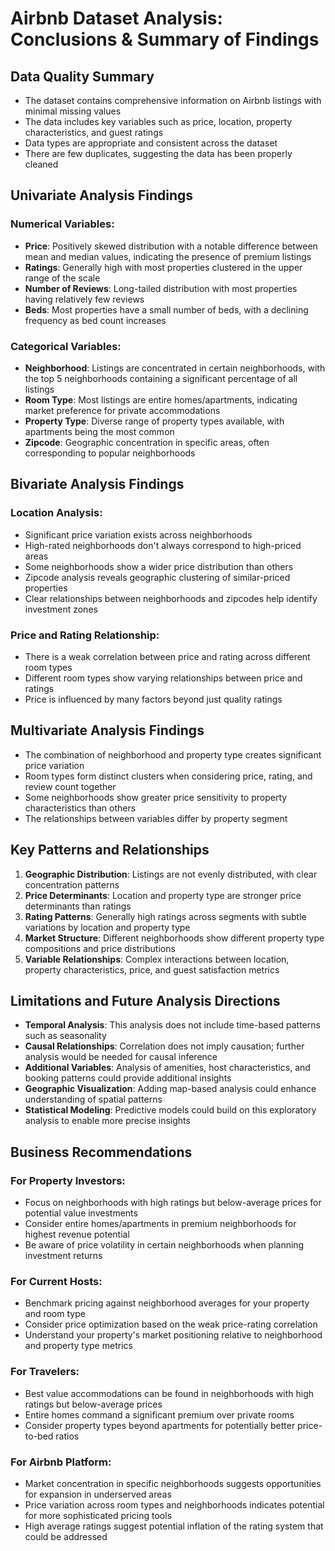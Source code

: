 # Airbnb Dataset Analysis: Conclusions & Summary of Findings

## Data Quality Summary

- The dataset contains comprehensive information on Airbnb listings with minimal missing values
- The data includes key variables such as price, location, property characteristics, and guest ratings
- Data types are appropriate and consistent across the dataset
- There are few duplicates, suggesting the data has been properly cleaned

## Univariate Analysis Findings

### Numerical Variables:
- **Price**: Positively skewed distribution with a notable difference between mean and median values, indicating the presence of premium listings
- **Ratings**: Generally high with most properties clustered in the upper range of the scale
- **Number of Reviews**: Long-tailed distribution with most properties having relatively few reviews
- **Beds**: Most properties have a small number of beds, with a declining frequency as bed count increases

### Categorical Variables:
- **Neighborhood**: Listings are concentrated in certain neighborhoods, with the top 5 neighborhoods containing a significant percentage of all listings
- **Room Type**: Most listings are entire homes/apartments, indicating market preference for private accommodations
- **Property Type**: Diverse range of property types available, with apartments being the most common
- **Zipcode**: Geographic concentration in specific areas, often corresponding to popular neighborhoods

## Bivariate Analysis Findings

### Location Analysis:
- Significant price variation exists across neighborhoods
- High-rated neighborhoods don't always correspond to high-priced areas
- Some neighborhoods show a wider price distribution than others
- Zipcode analysis reveals geographic clustering of similar-priced properties
- Clear relationships between neighborhoods and zipcodes help identify investment zones

### Price and Rating Relationship:
- There is a weak correlation between price and rating across different room types
- Different room types show varying relationships between price and ratings
- Price is influenced by many factors beyond just quality ratings

## Multivariate Analysis Findings

- The combination of neighborhood and property type creates significant price variation
- Room types form distinct clusters when considering price, rating, and review count together
- Some neighborhoods show greater price sensitivity to property characteristics than others
- The relationships between variables differ by property segment

## Key Patterns and Relationships

1. **Geographic Distribution**: Listings are not evenly distributed, with clear concentration patterns
2. **Price Determinants**: Location and property type are stronger price determinants than ratings
3. **Rating Patterns**: Generally high ratings across segments with subtle variations by location and property type
4. **Market Structure**: Different neighborhoods show different property type compositions and price distributions
5. **Variable Relationships**: Complex interactions between location, property characteristics, price, and guest satisfaction metrics

## Limitations and Future Analysis Directions

- **Temporal Analysis**: This analysis does not include time-based patterns such as seasonality
- **Causal Relationships**: Correlation does not imply causation; further analysis would be needed for causal inference
- **Additional Variables**: Analysis of amenities, host characteristics, and booking patterns could provide additional insights
- **Geographic Visualization**: Adding map-based analysis could enhance understanding of spatial patterns
- **Statistical Modeling**: Predictive models could build on this exploratory analysis to enable more precise insights

## Business Recommendations

### For Property Investors:
- Focus on neighborhoods with high ratings but below-average prices for potential value investments
- Consider entire homes/apartments in premium neighborhoods for highest revenue potential
- Be aware of price volatility in certain neighborhoods when planning investment returns

### For Current Hosts:
- Benchmark pricing against neighborhood averages for your property and room type
- Consider price optimization based on the weak price-rating correlation
- Understand your property's market positioning relative to neighborhood and property type metrics

### For Travelers:
- Best value accommodations can be found in neighborhoods with high ratings but below-average prices
- Entire homes command a significant premium over private rooms
- Consider property types beyond apartments for potentially better price-to-bed ratios

### For Airbnb Platform:
- Market concentration in specific neighborhoods suggests opportunities for expansion in underserved areas
- Price variation across room types and neighborhoods indicates potential for more sophisticated pricing tools
- High average ratings suggest potential inflation of the rating system that could be addressed
